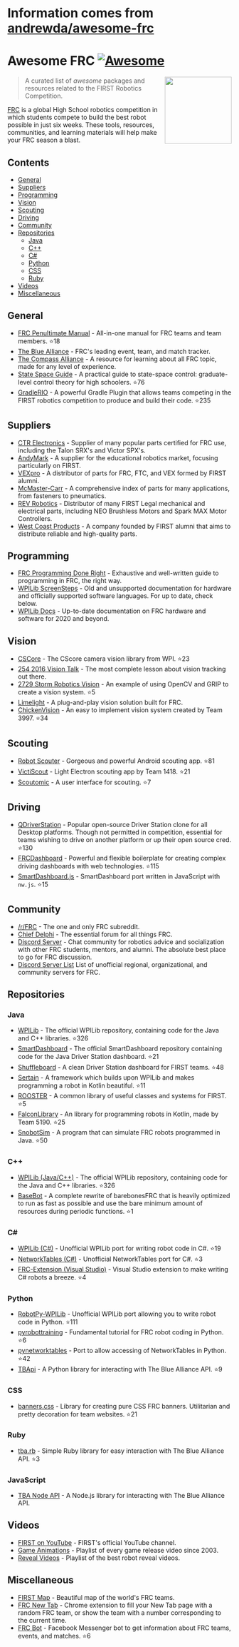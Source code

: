 # Information comes from [andrewda/awesome-frc](https://github.com/andrewda/awesome-frc)
# Awesome FRC [![Awesome](https://awesome.re/badge.svg)](https://awesome.re)

[<img src="media/first.svg" align="right" width="150">](https://www.firstinspires.org/robotics/frc)

> A curated list of _awesome_ packages and resources related to the FIRST Robotics Competition.

[FRC](https://www.firstinspires.org/robotics/frc) is a global High School robotics competition in which students compete to build the best robot possible in just six weeks. These tools, resources, communities, and learning materials will help make your FRC season a blast.

## Contents

- [General](#general)
- [Suppliers](#suppliers)
- [Programming](#programming)
- [Vision](#vision)
- [Scouting](#scouting)
- [Driving](#driving)
- [Community](#community)
- [Repositories](#repositories)
  - [Java](#java)
  - [C++](#c)
  - [C#](#c-1)
  - [Python](#python)
  - [CSS](#css)
  - [Ruby](#ruby)
- [Videos](#videos)
- [Miscellaneous](#miscellaneous)

## General

- [FRC Penultimate Manual](https://github.com/MC42/FRCPenultimateManual) - All-in-one manual for FRC teams and team members. :star:18
- [The Blue Alliance](https://www.thebluealliance.com/) - FRC's leading event, team, and match tracker.
- [The Compass Alliance](https://www.thecompassalliance.org/) - A resource for learning about all FRC topic, made for any level of experience.
- [State Space Guide](https://github.com/calcmogul/state-space-guide) - A practical guide to state-space control: graduate-level control theory for high schoolers. :star:76
- [GradleRIO](https://github.com/wpilibsuite/GradleRIO) - A powerful Gradle Plugin that allows teams competing in the FIRST robotics competition to produce and build their code. :star:235

## Suppliers

- [CTR Electronics](http://www.ctr-electronics.com/) - Supplier of many popular parts certified for FRC use, including the Talon SRX's and Victor SPX's.
- [AndyMark](https://www.andymark.com/) - A supplier for the educational robotics market, focusing particularly on FIRST.
- [VEXpro](https://www.vexrobotics.com/vexpro) - A distributor of parts for FRC, FTC, and VEX formed by FIRST alumni.
- [McMaster-Carr](https://www.mcmaster.com/) - A comprehensive index of parts for many applications, from fasteners to pneumatics.
- [REV Robotics](http://www.revrobotics.com/) - Distributor of many FIRST Legal mechanical and electrical parts, including NEO Brushless Motors and Spark MAX Motor Controllers.
- [West Coast Products](http://www.wcproducts.net) - A company founded by FIRST alumni that aims to distribute reliable and high-quality parts.

## Programming

- [FRC Programming Done Right](http://frc-pdr.readthedocs.io/en/latest/) - Exhaustive and well-written guide to programming in FRC, the right way.
- [WPILib ScreenSteps](https://wpilib.screenstepslive.com) - Old and unsupported documentation for hardware and officially supported software languages. For up to date, check below.
- [WPILib Docs](https://docs.wpilib.org/en/latest/) - Up-to-date documentation on FRC hardware and software for 2020 and beyond.

## Vision

- [CSCore](https://github.com/wpilibsuite/cscore) - The CScore camera vision library from WPI. :star:23
- [254 2016 Vision Talk](https://www.youtube.com/watch?v=rLwOkAJqImo) - The most complete lesson about vision tracking out there.
- [2729 Storm Robotics Vision](https://github.com/2729StormRobotics/StormCV2017) - An example of using OpenCV and GRIP to create a vision system. :star:5
- [Limelight](https://limelightvision.io/) - A plug-and-play vision solution built for FRC.
- [ChickenVision](https://github.com/team3997/ChickenVision) - An easy to implement vision system created by Team 3997. :star:34

## Scouting

- [Robot Scouter](https://github.com/SUPERCILEX/Robot-Scouter) - Gorgeous and powerful Android scouting app. :star:81
- [VictiScout](https://github.com/FRCScout/FRCScout) - Light Electron scouting app by Team 1418. :star:21
- [Scoutomic](https://github.com/Scoutomic/Scoutomic-Client) - A user interface for scouting. :star:7

## Driving

- [QDriverStation](https://github.com/FRC-Utilities/QDriverStation) - Popular open-source Driver Station clone for all Desktop platforms. Though not permitted in competition, essential for teams wishing to drive on another platform or up their open source cred. :star:130
- [FRCDashboard](https://github.com/FRCDashboard/FRCDashboard) - Powerful and flexible boilerplate for creating complex driving dashboards with web technologies. :star:115
- [SmartDashboard.js](https://github.com/erikuhlmann/SmartDashboard.js) - SmartDashboard port written in JavaScript with `nw.js`. :star:15

## Community

- [/r/FRC](https://www.reddit.com/r/FRC/) - The one and only FRC subreddit.
- [Chief Delphi](https://www.chiefdelphi.com/forums/portal.php) - The essential forum for all things FRC.
- [Discord Server](http://discord.gg/frc) - Chat community for robotics advice and socialization with other FRC students, mentors, and alumni. The absolute best place to go for FRC discussion.
- [Discord Server List](https://docs.google.com/spreadsheets/d/1rm6C_hHhPmiIBZxrQT-xGag2Kv9RTpEdENYSKNYB7iI/edit#gid=1112789586) List of unofficial regional, organizational, and community servers for FRC.

## Repositories

### Java

- [WPILib](https://github.com/wpilibsuite/allwpilib) - The official WPILib repository, containing code for the Java and C++ libraries. :star:326
- [SmartDashboard](https://github.com/wpilibsuite/SmartDashboard) - The official SmartDashboard repository containing code for the Java Driver Station dashboard. :star:21
- [Shuffleboard](https://github.com/wpilibsuite/Shuffleboard) - A clean Driver Station dashboard for FIRST teams. :star:48
- [Sertain](https://github.com/sertain/sertain) - A framework which builds upon WPILib and makes programming a robot in Kotlin beautiful. :star:11
- [ROOSTER](https://github.com/flamingchickens1540/ROOSTER) - A common library of useful classes and systems for FIRST. :star:5
- [FalconLibrary](https://github.com/FRC5190/FalconLibrary) - An library for programming robots in Kotlin, made by Team 5190. :star:25
- [SnobotSim](https://github.com/snobotsim/SnobotSim) - A program that can simulate FRC robots programmed in Java. :star:50

### C++

- [WPILib (Java/C++)](https://github.com/wpilibsuite/allwpilib) - The official WPILib repository, containing code for the Java and C++ libraries. :star:326
- [BaseBot](https://github.com/frc5024/basebot) - A complete rewrite of barebonesFRC that is heavily optimized to run as fast as possible and use the bare minimum amount of resources during periodic functions. :star:1

### C#

- [WPILib (C#)](https://github.com/robotdotnet/WPILib) - Unofficial WPILib port for writing robot code in C#. :star:19
- [NetworkTables (C#)](https://github.com/robotdotnet/NetworkTables) - Unofficial NetworkTables port for C#. :star:3
- [FRC-Extension (Visual Studio)](https://github.com/robotdotnet/FRC-Extension) - Visual Studio extension to make writing C# robots a breeze. :star:4

### Python

- [RobotPy-WPILib](https://github.com/robotpy/robotpy-wpilib) - Unofficial WPILib port allowing you to write robot code in Python. :star:111
- [pyrobottraining](https://github.com/robotpy/pyrobottraining) - Fundamental tutorial for FRC robot coding in Python. :star:6
- [pynetworktables](https://github.com/robotpy/pynetworktables) - Port to allow accessing of NetworkTables in Python. :star:42
- [TBApi](https://github.com/PlasmaRobotics2403/TBApi) - A Python library for interacting with The Blue Alliance API. :star:9

### CSS

- [banners.css](https://github.com/ErikBoesen/banners.css) - Library for creating pure CSS FRC banners. Utilitarian and pretty decoration for team websites. :star:21

### Ruby

- [tba.rb](https://github.com/frc1418/tba.rb) - Simple Ruby library for easy interaction with The Blue Alliance API. :star:3

### JavaScript

- [TBA Node API](https://github.com/Team2537/tba-api-node) - A Node.js library for interacting with The Blue Alliance API.

## Videos

- [FIRST on YouTube](https://www.youtube.com/user/FIRSTWorldTube) - FIRST's official YouTube channel.
- [Game Animations](https://www.youtube.com/watch?v=uYNu9cQac1o&list=PLOPIDgAYFKaQmz6aznEMAbewtqqT7FCqY) - Playlist of every game release video since 2003.
- [Reveal Videos](https://www.youtube.com/watch?v=2zu1EzyKRRE&list=PLocx3vY5mUKNSVfiI1kEjZ9AXtMu1N7-B) - Playlist of the best robot reveal videos.

## Miscellaneous

- [FIRST Map](https://firstmap.github.io) - Beautiful map of the world's FRC teams.
- [FRC New Tab](https://chrome.google.com/webstore/detail/frc-new-tab/agmoglelphhinnadfmbfodhkdagibkop) - Chrome extension to fill your New Tab page with a random FRC team, or show the team with a number corresponding to the current time.
- [FRC Bot](https://github.com/FRC-Bot/FRCBot-ChatBot) - Facebook Messenger bot to get information about FRC teams, events, and matches. :star:6

